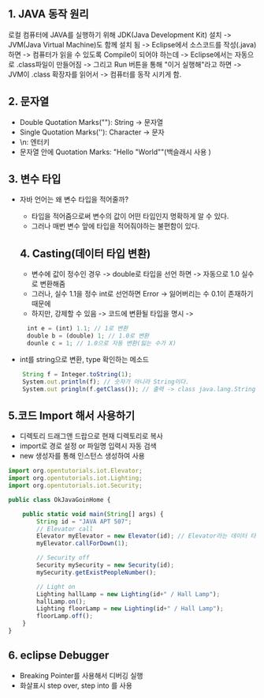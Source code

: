 ## 1. JAVA 동작 원리

로컬 컴퓨터에 JAVA를 실행하기 위해 JDK(Java Development Kit) 설치 -> JVM(Java Virtual Machine)도 함께 설치 됨 ->
Eclipse에서 소스코드를 작성(.java)하면 -> 컴퓨터가 읽을 수 있도록 Compile이 되어야 하는데 -> Eclipse에서는 자동으로 .class파일이 만들어짐 ->
그리고 Run 버튼을 통해 "이거 실행해"라고 하면 -> JVM이 .class 확장자를 읽어서 -> 컴퓨터를 동작 시키게 함.

## 2. 문자열

- Double Quotation Marks(""): String -> 문자열
- Single Quotation Marks(''): Character -> 문자
- \n: 엔터키
- 문자열 안에 Quotation Marks: "Hello \"World\""(백슬래시 사용 )

## 3. 변수 타입

- 자바 언어는 왜 변수 타입을 적어줄까?

  - 타입을 적어줌으로써 변수의 값이 어떤 타입인지 명확하게 알 수 있다.
  - 그러나 매번 변수 앞에 타입을 적어줘야하는 불편함이 있다.

  ## 4. Casting(데이터 타입 변환)

  - 변수에 값이 정수인 경우 -> double로 타입을 선언 하면 -> 자동으로 1.0 실수로 변환해줌
  - 그러나, 실수 1.1을 정수 int로 선언하면 Error -> 잃어버리는 수 0.1이 존재하기 때문에
  - 하지만, 강제할 수 있음 -> 코드에 변환될 타입을 명시 ->

  ```js
    int e = (int) 1.1; // 1로 변환
    double b = (double) 1; // 1.0로 변환
    dounle c = 1; // 1.0으로 자동 변환(잃는 수가 X)
  ```

- int를 string으로 변환, type 확인하는 메소드

```js
    String f = Integer.toString(1);
    System.out.println(f); // 숫자가 아니라 String이다.
    System.out pringln(f.getClass()); // 출력 -> class java.lang.String
```

## 5.코드 Import 해서 사용하기

- 디렉토리 드래그앤 드랍으로 현재 디렉토리로 복사
- import로 경로 설정 or 파일명 입력시 자동 검색
- new 생성자를 통해 인스턴스 생성하여 사용

```js
import org.opentutorials.iot.Elevator;
import org.opentutorials.iot.Lighting;
import org.opentutorials.iot.Security;

public class OkJavaGoinHome {

	public static void main(String[] args) {
		String id = "JAVA APT 507";
		// Elevator call
		Elevator myElevator = new Elevator(id); // Elevator라는 데이터 타입 -> new Elevator("JAVA APT 507")은 Elevator 데이터 타입
		myElevator.callForDown(1);

		// Security off
		Security mySecurity = new Security(id);
		mySecurity.getExistPeopleNumber();

		// Light on
		Lighting hallLamp = new Lighting(id+" / Hall Lamp");
		hallLamp.on();
		Lighting floorLamp = new Lighting(id+" / Hall Lamp");
		floorLamp.off();
	}
}
```

## 6. eclipse Debugger

- Breaking Pointer를 사용해서 디버깅 실행
- 화살표시 step over, step into 를 사용
